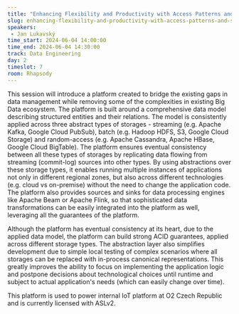 ```yaml
---
title: "Enhancing Flexibility and Productivity with Access Patterns and Storage-Agnostic Abstractions"
slug: enhancing-flexibility-and-productivity-with-access-patterns-and-storage-agnostic-abstractions
speakers:
 - Jan Lukavský
time_start: 2024-06-04 14:00:00
time_end: 2024-06-04 14:30:00
track: Data Engineering
day: 2
timeslot: 7
room: Rhapsody
---
```


This session will introduce a platform created to bridge the existing gaps in data management while removing some of the complexities in existing Big Data ecosystem. The platform is built around a comprehensive data model describing structured entities and their relations. The model is consistently applied across three abstract types of storages - streaming (e.g. Apache Kafka, Google Cloud PubSub), batch (e.g. Hadoop HDFS, S3, Google Cloud Storage) and random-access (e.g. Apache Cassandra, Apache HBase, Google Cloud BigTable). The platform ensures eventual consistency between all these types of storages by replicating data flowing from streaming (commit-log) sources into other types. By using abstractions over these storage types, it enables running multiple instances of applications not only in different regional zones, but also across different technologies (e.g. cloud vs on-premise) without the need to change the application code. The platform also provides sources and sinks for data processing engines like Apache Beam or Apache Flink, so that sophisticated data transformations can be easily integrated into the platform as well, leveraging all the guarantees of the platform.
 
 
 
 Although the platform has eventual consistency at its heart, due to the applied data model, the platform can build strong ACID guarantees, applied across different storage types. The abstraction layer also simplifies development due to simple local testing of complex scenarios where all storages can be replaced with in-process canonical representations. This greatly improves the ability to focus on implementing the application logic and postpone decisions about technological choices until runtime and subject to actual application's needs (which can easily change over time).
 
 
 
 This platform is used to power internal IoT platform at O2 Czech Republic and is currently licensed with ASLv2.